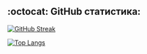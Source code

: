 ## :octocat: GitHub статистика:

[![GitHub Streak](https://github-readme-streak-stats.herokuapp.com?user=maximpontryagin&theme=dark&date_format=j%20M%5B%20Y%5D&mode=weekly)](https://git.io/streak-stats)
  </a><p><p>
[![Top Langs](https://github-readme-stats.vercel.app/api/top-langs/?username=maximpontryagin&layout=compact&theme=vision-friendly-dark)](https://github.com/anuraghazra/github-readme-stats)
<!--
**maximpontryagin/maximpontryagin** is a ✨ _special_ ✨ repository because its `README.md` (this file) appears on your GitHub profile.

Here are some ideas to get you started:

- 🔭 I’m currently working on ...
- 🌱 I’m currently learning ...
- 👯 I’m looking to collaborate on ...
- 🤔 I’m looking for help with ...
- 💬 Ask me about ...
- 📫 How to reach me: ...
- 😄 Pronouns: ...
- ⚡ Fun fact: ...
-->
